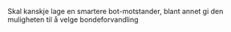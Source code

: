 Skal kanskje lage en smartere bot-motstander, blant annet gi den muligheten til å velge bondeforvandling

